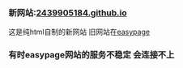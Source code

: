 ### 新网站:<a href="https://2439905184.github.io" target="_blank">2439905184.github.io</a></font>
这是纯html自制的新网站 旧网站在<a href="sd">easypage</a>
### 有时easypage网站的服务不稳定 会连接不上
